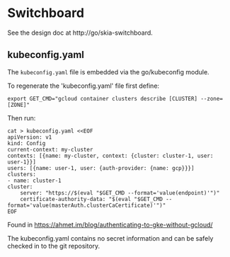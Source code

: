 # Switchboard

See the design doc at http://go/skia-switchboard.

## kubeconfig.yaml

The `kubeconfig.yaml` file is embedded via the go/kubeconfig module.

To regenerate the 'kubeconfig.yaml' file first define:

    export GET_CMD="gcloud container clusters describe [CLUSTER] --zone=[ZONE]"

Then run:

    cat > kubeconfig.yaml <<EOF
    apiVersion: v1
    kind: Config
    current-context: my-cluster
    contexts: [{name: my-cluster, context: {cluster: cluster-1, user: user-1}}]
    users: [{name: user-1, user: {auth-provider: {name: gcp}}}]
    clusters:
    - name: cluster-1
    cluster:
        server: "https://$(eval "$GET_CMD --format='value(endpoint)'")"
        certificate-authority-data: "$(eval "$GET_CMD --format='value(masterAuth.clusterCaCertificate)'")"
    EOF

Found in https://ahmet.im/blog/authenticating-to-gke-without-gcloud/

The kubeconfig.yaml contains no secret information and can be safely checked in
to the git repository.
